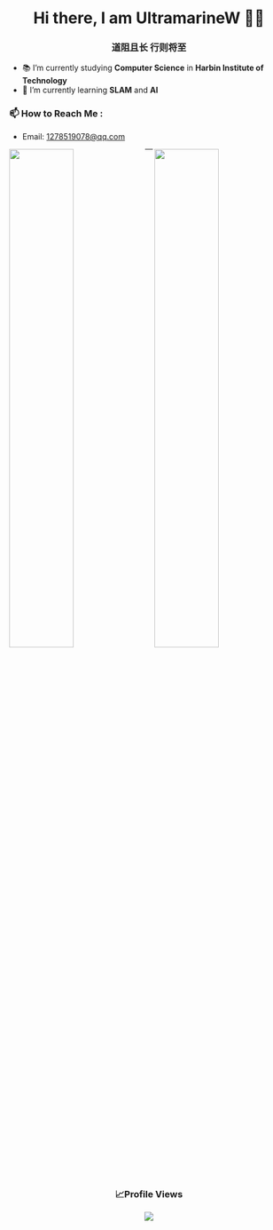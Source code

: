 <h1 align="center">Hi there, I am UltramarineW 👨‍💻</h1>
<h3 align="center">道阻且长 行则将至</h3>

- 📚 I’m currently studying **Computer Science** in **Harbin Institute of Technology**
- 🌱 I’m currently learning **SLAM** and **AI**

### 📫 How to Reach Me :
- Email: 1278519078@qq.com

<img width="48%" align="left" src="https://github-readme-stats.vercel.app/api?username=UltramarineW&show_icons=true&hide_border=false" />
<img width="48%" align="right" src="https://github-readme-stats.vercel.app/api/wakatime?username=@UltramarineW&v=2&hide_border=false" />

---
<h3 align="center">📈Profile Views</h3>
<p align="center">
  <img src="https://profile-counter.glitch.me/UltramarineW/count.svg" />
</p>

